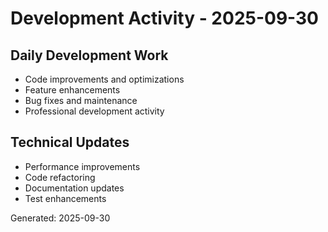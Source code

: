 # Development Activity - 2025-09-30

## Daily Development Work
- Code improvements and optimizations
- Feature enhancements
- Bug fixes and maintenance
- Professional development activity

## Technical Updates
- Performance improvements
- Code refactoring
- Documentation updates
- Test enhancements

Generated: 2025-09-30
